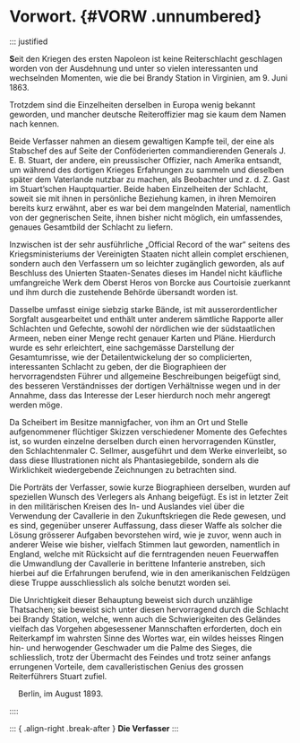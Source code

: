 # Vorwort. {#VORW .unnumbered}

::: justified

**S**eit den Kriegen des ersten Napoleon ist keine Reiterschlacht geschlagen
worden von der Ausdehnung und unter so vielen interessanten und wechselnden
Momenten, wie die bei Brandy Station in Virginien, am 9. Juni 1863.

Trotzdem sind die Einzelheiten derselben in Europa wenig bekannt geworden, und
mancher deutsche Reiteroffizier mag sie kaum dem Namen nach kennen.

Beide Verfasser nahmen an diesem gewaltigen Kampfe teil, der eine als Stabschef
des auf Seite der Conföderierten commandierenden Generals J. E. B. Stuart, der
andere, ein preussischer Offizier, nach Amerika entsandt, um während des
dortigen Krieges Erfahrungen zu sammeln und dieselben später dem Vaterlande
nutzbar zu machen, als Beobachter und z. d. Z. Gast im Stuart’schen
Hauptquartier. Beide haben Einzelheiten der Schlacht, soweit sie mit ihnen in
persönliche Beziehung kamen, in ihren Memoiren bereits kurz erwähnt, aber es war
bei dem mangelnden Material, namentlich von der gegnerischen Seite, ihnen bisher
nicht möglich, ein umfassendes, genaues Gesamtbild der Schlacht zu liefern.

Inzwischen ist der sehr ausführliche „Official Record of the war“ seitens des
Kriegsministeriums der Vereinigten Staaten nicht allein complet erschienen,
sondern auch den Verfassern um so leichter zugänglich geworden, als auf
Beschluss des Unierten Staaten-Senates dieses im Handel nicht käufliche
umfangreiche Werk dem Oberst Heros von Borcke aus Courtoisie zuerkannt und ihm
durch die zustehende Behörde übersandt worden ist.

Dasselbe umfasst einige siebzig starke Bände, ist mit ausserordentlicher
Sorgfalt ausgearbeitet und enthält unter anderem sämtliche Rapporte aller
Schlachten und Gefechte, sowohl der nördlichen wie der südstaatlichen Armeen,
neben einer Menge recht genauer Karten und Pläne. Hierdurch wurde es sehr
erleichtert, eine sachgemässe Darstellung der Gesamtumrisse, wie der
Detailentwickelung der so complicierten, interessanten Schlacht zu geben, der
die Biographieen der hervorragendsten Führer und allgemeine Beschreibungen
beigefügt sind, des besseren Verständnisses der dortigen Verhältnisse wegen und
in der Annahme, dass das Interesse der Leser hierdurch noch mehr angeregt werden
möge.

Da Scheibert im Besitze mannigfacher, von ihm an Ort und Stelle aufgenommener
flüchtiger Skizzen verschiedener Momente des Gefechtes ist, so wurden einzelne
derselben durch einen hervorragenden Künstler, den Schlachtenmaler C. Sellmer,
ausgeführt und dem Werke einverleibt, so dass diese Illustrationen nicht als
Phantasiegebilde, sondern als die Wirklichkeit wiedergebende Zeichnungen zu
betrachten sind.

Die Porträts der Verfasser, sowie kurze Biographieen derselben, wurden auf
speziellen Wunsch des Verlegers als Anhang beigefügt. Es ist in letzter Zeit in
den militärischen Kreisen des In- und Auslandes viel über die Verwendung der
Cavallerie in den Zukunftskriegen die Rede gewesen, und es sind, gegenüber
unserer Auffassung, dass dieser Waffe als solcher die Lösung grösserer Aufgaben
bevorstehen wird, wie je zuvor, wenn auch in anderer Weise wie bisher, vielfach
Stimmen laut geworden, namentlich in England, welche mit Rücksicht auf die
ferntragenden neuen Feuerwaffen die Umwandlung der Cavallerie in berittene
Infanterie anstreben, sich hierbei auf die Erfahrungen berufend, wie in den
amerikanischen Feldzügen diese Truppe ausschliesslich als solche benutzt worden
sei.

Die Unrichtigkeit dieser Behauptung beweist sich durch unzählige Thatsachen; sie
beweist sich unter diesen hervorragend durch die Schlacht bei Brandy Station,
welche, wenn auch die Schwierigkeiten des Geländes vielfach das Vorgehen
abgesessener Mannschaften erforderten, doch ein Reiterkampf im wahrsten Sinne
des Wortes war, ein wildes heisses Ringen hin- und herwogender Geschwader um die
Palme des Sieges, die schliesslich, trotz der Übermacht des Feindes und trotz
seiner anfangs errungenen Vorteile, dem cavalleristischen Genius des grossen
Reiterführers Stuart zufiel. 

&nbsp;&nbsp;&nbsp;&nbsp;Berlin, im August 1893. 

::::

::: { .align-right .break-after }
**Die Verfasser**
:::



